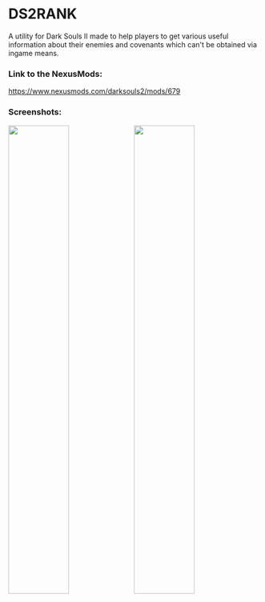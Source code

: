 # DS2RANK
A utility for Dark Souls II made to help players to get various useful information about their enemies and covenants which can't be obtained via ingame means.

### Link to the NexusMods:
https://www.nexusmods.com/darksouls2/mods/679

### Screenshots:
<img src="https://user-images.githubusercontent.com/53357476/61987488-b9d92000-b01f-11e9-9712-1b931e12b657.jpeg" width="49%"> <img src="https://user-images.githubusercontent.com/53357476/61987490-bba2e380-b01f-11e9-9980-3b4650a6dc92.jpeg" width="49%">